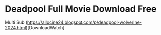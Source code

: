 # Deadpool Full Movie Download Free
Multi Sub
(https://allocine24.blogspot.com/p/deadpool-wolverine-2024.html)[DownloadWatch]
